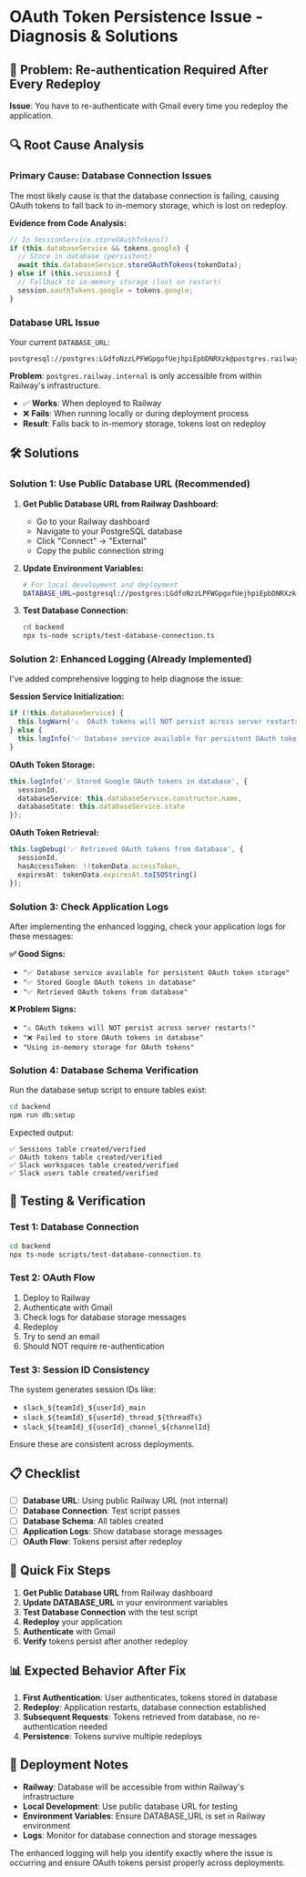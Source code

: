 # OAuth Token Persistence Issue - Diagnosis & Solutions

## 🚨 **Problem: Re-authentication Required After Every Redeploy**

**Issue**: You have to re-authenticate with Gmail every time you redeploy the application.

## 🔍 **Root Cause Analysis**

### **Primary Cause: Database Connection Issues**

The most likely cause is that the database connection is failing, causing OAuth tokens to fall back to in-memory storage, which is lost on redeploy.

**Evidence from Code Analysis:**
```typescript
// In SessionService.storeOAuthTokens()
if (this.databaseService && tokens.google) {
  // Store in database (persistent)
  await this.databaseService.storeOAuthTokens(tokenData);
} else if (this.sessions) {
  // Fallback to in-memory storage (lost on restart)
  session.oauthTokens.google = tokens.google;
}
```

### **Database URL Issue**

Your current `DATABASE_URL`:
```
postgresql://postgres:LGdfoNzzLPFWGpgofUejhpiEpbDNRXzk@postgres.railway.internal:5432/railway
```

**Problem**: `postgres.railway.internal` is only accessible from within Railway's infrastructure.

- ✅ **Works**: When deployed to Railway
- ❌ **Fails**: When running locally or during deployment process
- **Result**: Falls back to in-memory storage, tokens lost on redeploy

## 🛠️ **Solutions**

### **Solution 1: Use Public Database URL (Recommended)**

1. **Get Public Database URL from Railway Dashboard:**
   - Go to your Railway dashboard
   - Navigate to your PostgreSQL database
   - Click "Connect" → "External"
   - Copy the public connection string

2. **Update Environment Variables:**
   ```bash
   # For local development and deployment
   DATABASE_URL=postgresql://postgres:LGdfoNzzLPFWGpgofUejhpiEpbDNRXzk@containers-us-west-XX.railway.app:XXXX/railway
   ```

3. **Test Database Connection:**
   ```bash
   cd backend
   npx ts-node scripts/test-database-connection.ts
   ```

### **Solution 2: Enhanced Logging (Already Implemented)**

I've added comprehensive logging to help diagnose the issue:

**Session Service Initialization:**
```typescript
if (!this.databaseService) {
  this.logWarn('⚠️  OAuth tokens will NOT persist across server restarts!');
} else {
  this.logInfo('✅ Database service available for persistent OAuth token storage');
}
```

**OAuth Token Storage:**
```typescript
this.logInfo('✅ Stored Google OAuth tokens in database', { 
  sessionId, 
  databaseService: this.databaseService.constructor.name,
  databaseState: this.databaseService.state
});
```

**OAuth Token Retrieval:**
```typescript
this.logDebug('✅ Retrieved OAuth tokens from database', {
  sessionId,
  hasAccessToken: !!tokenData.accessToken,
  expiresAt: tokenData.expiresAt.toISOString()
});
```

### **Solution 3: Check Application Logs**

After implementing the enhanced logging, check your application logs for these messages:

**✅ Good Signs:**
- `"✅ Database service available for persistent OAuth token storage"`
- `"✅ Stored Google OAuth tokens in database"`
- `"✅ Retrieved OAuth tokens from database"`

**❌ Problem Signs:**
- `"⚠️ OAuth tokens will NOT persist across server restarts!"`
- `"❌ Failed to store OAuth tokens in database"`
- `"Using in-memory storage for OAuth tokens"`

### **Solution 4: Database Schema Verification**

Run the database setup script to ensure tables exist:

```bash
cd backend
npm run db:setup
```

Expected output:
```
✅ Sessions table created/verified
✅ OAuth tokens table created/verified
✅ Slack workspaces table created/verified
✅ Slack users table created/verified
```

## 🧪 **Testing & Verification**

### **Test 1: Database Connection**
```bash
cd backend
npx ts-node scripts/test-database-connection.ts
```

### **Test 2: OAuth Flow**
1. Deploy to Railway
2. Authenticate with Gmail
3. Check logs for database storage messages
4. Redeploy
5. Try to send an email
6. Should NOT require re-authentication

### **Test 3: Session ID Consistency**

The system generates session IDs like:
- `slack_${teamId}_${userId}_main`
- `slack_${teamId}_${userId}_thread_${threadTs}`
- `slack_${teamId}_${userId}_channel_${channelId}`

Ensure these are consistent across deployments.

## 📋 **Checklist**

- [ ] **Database URL**: Using public Railway URL (not internal)
- [ ] **Database Connection**: Test script passes
- [ ] **Database Schema**: All tables created
- [ ] **Application Logs**: Show database storage messages
- [ ] **OAuth Flow**: Tokens persist after redeploy

## 🔧 **Quick Fix Steps**

1. **Get Public Database URL** from Railway dashboard
2. **Update DATABASE_URL** in your environment variables
3. **Test Database Connection** with the test script
4. **Redeploy** your application
5. **Authenticate** with Gmail
6. **Verify** tokens persist after another redeploy

## 📊 **Expected Behavior After Fix**

1. **First Authentication**: User authenticates, tokens stored in database
2. **Redeploy**: Application restarts, database connection established
3. **Subsequent Requests**: Tokens retrieved from database, no re-authentication needed
4. **Persistence**: Tokens survive multiple redeploys

## 🚀 **Deployment Notes**

- **Railway**: Database will be accessible from within Railway's infrastructure
- **Local Development**: Use public database URL for testing
- **Environment Variables**: Ensure DATABASE_URL is set in Railway environment
- **Logs**: Monitor for database connection and storage messages

The enhanced logging will help you identify exactly where the issue is occurring and ensure OAuth tokens persist properly across deployments.
